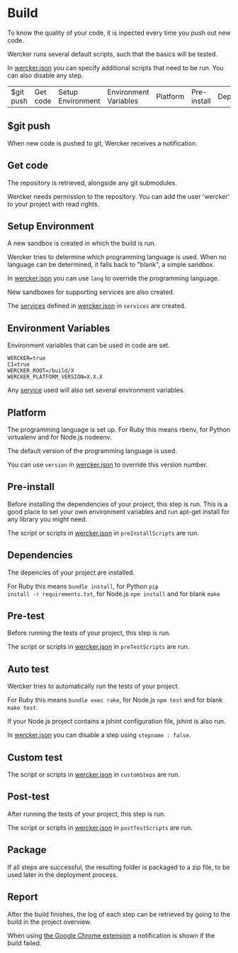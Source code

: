 # Build

To know the quality of your code, it is inpected every time you push out new code.

Wercker runs several default scripts, such that the basics will be tested.

In [wercker.json](werckerjson) you can specify additional scripts that need to be run. You can also disable any step.


<table class="diagram">
  <tr>
    <td>$git push</td>
    <td>Get code</td>
    <td>Setup Environment</td>
    <td>Environment Variables</td>
    <td>Platform</td>
    <td>Pre-install</td>
    <td>Dependencies</td>
    <td>Pre-test</td>
    <td>Auto test</td>
    <td>Custom test</td>
    <td>Post-test</td>
    <td>Package</td>
    <td>Report</td>
  </tr>
</table>


## $git push

When new code is pushed to git, Wercker receives a notification.

## Get code

The repository is retrieved, alongside any git submodules.

Wercker needs permission to the repository. You can add the user 'wercker' to your project with read rights.

## Setup Environment

A new sandbox is created in which the build is run.

Wercker tries to determine which programming language is used. When no language can be determined, it falls back to "blank", a simple sandbox.

In [wercker.json](werckerjson) you can use <code>lang</code> to override the programming language.

New sandboxes for supporting services are also created.

The [services](available-services) defined in [wercker.json](werckerjson) in <code>services</code> are created.

## Environment Variables

Environment variables that can be used in code are set.

```
WERCKER=true
CI=true
WERCKER_ROOT=/build/X
WERCKER_PLATFORM_VERSION=X.X.X
```

Any [service](available-services) used will also set several environment variables.

## Platform

The programming language is set up. For Ruby this means rbenv, for Python virtualenv and for Node.js nodeenv.

The default version of the programming language is used.

You can use <code>version</code> in [wercker.json](werckerjson) to override this version number.

## Pre-install

Before installing the dependencies of your project, this step is run.
This is a good place to set your own environment variables and run apt-get install for any library you might need.

The script or scripts in [wercker.json](werckerjson) in <code>preInstallScripts</code> are run.

## Dependencies

The depencies of your project are installed.

For Ruby this means <code>bundle install</code>, for Python <code>pip install -r requirements.txt</code>,
for Node.js <code>npm install</code> and for blank <code>make</code>

## Pre-test

Before running the tests of your project, this step is run.

The script or scripts in [wercker.json](werckerjson) in <code>preTestScripts</code> are run.

## Auto test

Wercker tries to automatically run the tests of your project.

For Ruby this means <code>bundle exec rake</code>,
for Node.js <code>npm test</code> and for blank <code>make test</code>.

If your Node.js project contains a jshint configuration file, jshint is also run.

In [wercker.json](werckerjson) you can disable a step using <code>stepname : false</code>.

## Custom test

The script or scripts in [wercker.json](werckerjson) in <code>customSteps</code> are run.

## Post-test

After running the tests of your project, this step is run.

The script or scripts in [wercker.json](werckerjson) in <code>postTestScripts</code> are run.

## Package

If all steps are successful, the resulting folder is packaged to a zip file, to be used later in the deployment process.

## Report

After the build finishes, the log of each step can be retrieved by going to the build in the project overview.

When using [the Google Chrome extension](concepts#google-chrome-extension) a notification is shown if the build failed.
